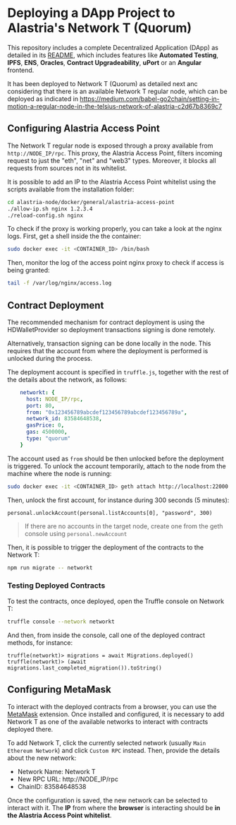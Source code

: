 # Deploying a DApp Project to Alastria's Network T (Quorum)

This repository includes a complete Decentralized Application (DApp) as detailed in its [README](../README.md), which includes features like **Automated Testing**, **IPFS**, **ENS**, **Oracles**, **Contract Upgradeability**, **uPort** or an **Angular** frontend. 

It has been deployed to Network T (Quorum) as detailed next anc considering that there is an available Network T regular node, which can be deployed as indicated in 
https://medium.com/babel-go2chain/setting-in-motion-a-regular-node-in-the-telsius-network-of-alastria-c2d67b8369c7

## Configuring Alastria Access Point

The Network T regular node is exposed through a proxy available from `http://NODE_IP/rpc`. This proxy, 
the Alastria Access Point, filters incoming request to just the 
"eth", "net" and "web3" types. Moreover, it blocks all requests from sources not in its whitelist. 

It is possible to add an IP to the Alastria Access Point whitelist using the scripts available from 
the installation folder:

```bash
cd alastria-node/docker/general/alastria-access-point
./allow-ip.sh nginx 1.2.3.4
./reload-config.sh nginx
```

To check if the proxy is working properly, you can take a look at the nginx logs. 
First, get a shell inside the the container:

```bash
sudo docker exec -it <CONTAINER_ID> /bin/bash
```

Then, monitor the log of the access point nginx proxy to check if access is being granted: 

```bash
tail -f /var/log/nginx/access.log
```

## Contract Deployment

The recommended mechanism for contract deployment is using the HDWalletProvider so 
deployment transactions signing is done remotely.

Alternatively, transaction signing can be done locally in the node. This requires that the account 
from where the deployment is performed is unlocked during the process.

The deployment account is specified in `truffle.js`, together with the rest of the details
about the network, as follows:

```yaml
    networkt: {
      host: NODE_IP/rpc,
      port: 80,
      from: "0x123456789abcdef123456789abcdef123456789a",
      network_id: 83584648538,
      gasPrice: 0,
      gas: 4500000,
      type: "quorum"
    }
```

The account used as `from` should be then unlocked before the deployment is triggered.
To unlock the account temporarily, attach to the node from the machine where the node is running:

```bash
sudo docker exec -it <CONTAINER_ID> geth attach http://localhost:22000
```

Then, unlock the first account, for instance during 300 seconds (5 minutes):

```
personal.unlockAccount(personal.listAccounts[0], "password", 300)
```

> If there are no accounts in the target node, create one from the geth console using `personal.newAccount`

Then, it is possible to trigger the deployment of the contracts to the Network T:

```bash
npm run migrate -- networkt
```

### Testing Deployed Contracts

To test the contracts, once deployed, open the Truffle console on Network T:

```bash
truffle console --network networkt
```

And then, from inside the console, call one of the deployed contract methods, for instance:

```
truffle(networkt)> migrations = await Migrations.deployed()
truffle(networkt)> (await migrations.last_completed_migration()).toString()
```

## Configuring MetaMask

To interact with the deployed contracts from a browser, you can use the [MetaMask](https://metamask.io/)
extension. Once installed and configured, it is necessary to add Network T as one of the available networks 
to interact with contracts deployed there. 

To add Network T, click the currently selected network (usually `Main Ethereum Network`) and click
`Custom RPC` instead. Then, provide the details about the new network:

* Network Name: Network T
* New RPC URL: http://NODE_IP/rpc
* ChainID: 83584648538

Once the configuration is saved, the new network can be selected to interact with it. 
The **IP** from where the **browser** is interacting should be **in the Alastria Access Point whitelist**.

